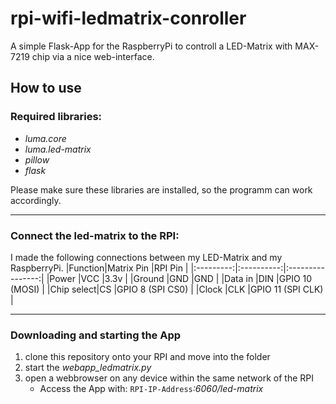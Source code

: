 # rpi-wifi-ledmatrix-conroller
A simple Flask-App for the RaspberryPi to controll a LED-Matrix with MAX-7219 chip via a nice web-interface.

## How to use
### Required libraries:
* _luma.core_
* _luma.led-matrix_
* _pillow_
* _flask_

Please make sure these libraries are installed, so the programm can work accordingly.

---
### Connect the led-matrix to the RPI:
I made the following connections between my LED-Matrix and my RaspberryPi.
|Function|Matrix Pin  |RPI Pin           |
|:---------:|:----------:|:----------------:|
|Power      |VCC         |3.3v              |
|Ground     |GND         |GND               |
|Data in    |DIN         |GPIO 10 (MOSI)    |
|Chip select|CS          |GPIO 8 (SPI CS0)  |
|Clock      |CLK         |GPIO 11 (SPI CLK) |

---
### Downloading and starting the App
1.  clone this repository onto your RPI and move into the folder
2.  start the _webapp_ledmatrix.py_
3.  open a webbrowser on any device within the same network of the RPI
    * Access the App with: `RPI-IP-Address`_:6060/led-matrix_
